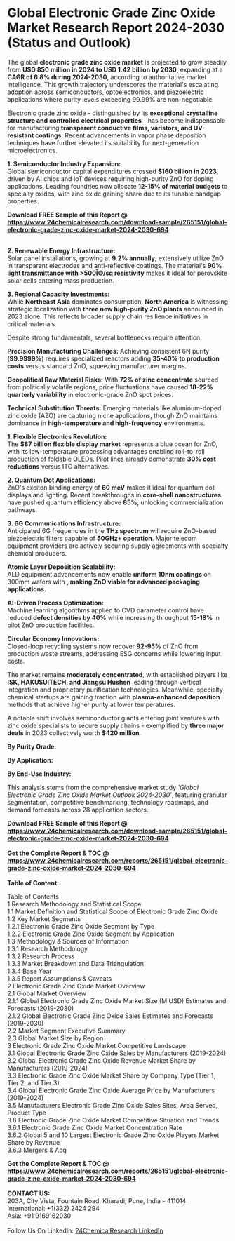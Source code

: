 <h1>Global Electronic Grade Zinc Oxide Market Research Report 2024-2030 (Status and Outlook)</h1><p>The global <strong>electronic grade zinc oxide market</strong> is projected to grow steadily from <strong>USD 850 million in 2024 to USD 1.42 billion by 2030</strong>, expanding at a <strong>CAGR of 6.8% during 2024-2030</strong>, according to authoritative market intelligence. This growth trajectory underscores the material's escalating adoption across semiconductors, optoelectronics, and piezoelectric applications where purity levels exceeding 99.99% are non-negotiable.</p><p>Electronic grade zinc oxide - distinguished by its <strong>exceptional crystalline structure and controlled electrical properties</strong> - has become indispensable for manufacturing <strong>transparent conductive films, varistors, and UV-resistant coatings</strong>. Recent advancements in vapor phase deposition techniques have further elevated its suitability for next-generation microelectronics.</p><p><strong>1. Semiconductor Industry Expansion:</strong><br>
Global semiconductor capital expenditures crossed <strong>$160 billion in 2023</strong>, driven by AI chips and IoT devices requiring high-purity ZnO for doping applications. Leading foundries now allocate <strong>12-15% of material budgets</strong> to specialty oxides, with zinc oxide gaining share due to its tunable bandgap properties.</p><div><b>Download FREE Sample of this Report @ 
            <a href="https://www.24chemicalresearch.com/download-sample/265151/global-electronic-grade-zinc-oxide-market-2024-2030-694">
            https://www.24chemicalresearch.com/download-sample/265151/global-electronic-grade-zinc-oxide-market-2024-2030-694</a></b></div><br><p><strong>2. Renewable Energy Infrastructure:</strong><br>
Solar panel installations, growing at <strong>9.2% annually</strong>, extensively utilize ZnO in transparent electrodes and anti-reflective coatings. The material's <strong>90% light transmittance with &gt;500Î©/sq resistivity</strong> makes it ideal for perovskite solar cells entering mass production.</p><p><strong>3. Regional Capacity Investments:</strong><br>
While <strong>Northeast Asia</strong> dominates consumption, <strong>North America</strong> is witnessing strategic localization with <strong>three new high-purity ZnO plants</strong> announced in 2023 alone. This reflects broader supply chain resilience initiatives in critical materials.</p><p>Despite strong fundamentals, several bottlenecks require attention:</p><p><strong>Precision Manufacturing Challenges:</strong> Achieving consistent 6N purity (<strong>99.9999%</strong>) requires specialized reactors adding <strong>35-40% to production costs</strong> versus standard ZnO, squeezing manufacturer margins.</p><p><strong>Geopolitical Raw Material Risks:</strong> With <strong>72% of zinc concentrate</strong> sourced from politically volatile regions, price fluctuations have caused <strong>18-22% quarterly variability</strong> in electronic-grade ZnO spot prices.</p><p><strong>Technical Substitution Threats:</strong> Emerging materials like aluminum-doped zinc oxide (AZO) are capturing niche applications, though ZnO maintains dominance in <strong>high-temperature and high-frequency</strong> environments.</p><p><strong>1. Flexible Electronics Revolution:</strong><br>
The <strong>$87 billion flexible display market</strong> represents a blue ocean for ZnO, with its low-temperature processing advantages enabling roll-to-roll production of foldable OLEDs. Pilot lines already demonstrate <strong>30% cost reductions</strong> versus ITO alternatives.</p><p><strong>2. Quantum Dot Applications:</strong><br>
ZnO's exciton binding energy of <strong>60 meV</strong> makes it ideal for quantum dot displays and lighting. Recent breakthroughs in <strong>core-shell nanostructures</strong> have pushed quantum efficiency above <strong>85%</strong>, unlocking commercialization pathways.</p><p><strong>3. 6G Communications Infrastructure:</strong><br>
Anticipated 6G frequencies in the <strong>THz spectrum</strong> will require ZnO-based piezoelectric filters capable of <strong>50GHz+ operation</strong>. Major telecom equipment providers are actively securing supply agreements with specialty chemical producers.</p><p><strong>Atomic Layer Deposition Scalability:</strong><br>
	ALD equipment advancements now enable <strong>uniform 10nm coatings</strong> on 300mm wafers with <strong>, making ZnO viable for advanced packaging applications.</strong></p><p><strong>AI-Driven Process Optimization:</strong><br>
	Machine learning algorithms applied to CVD parameter control have reduced <strong>defect densities by 40%</strong> while increasing throughput <strong>15-18%</strong> in pilot ZnO production facilities.</p><p><strong>Circular Economy Innovations:</strong><br>
	Closed-loop recycling systems now recover <strong>92-95%</strong> of ZnO from production waste streams, addressing ESG concerns while lowering input costs.</p><p>The market remains <strong>moderately concentrated</strong>, with established players like <strong>ISK, HAKUSUITECH, and Jiangsu Hushen</strong> leading through vertical integration and proprietary purification technologies. Meanwhile, specialty chemical startups are gaining traction with <strong>plasma-enhanced deposition</strong> methods that achieve higher purity at lower temperatures.</p><p>A notable shift involves semiconductor giants entering joint ventures with zinc oxide specialists to secure supply chains - exemplified by <strong>three major deals</strong> in 2023 collectively worth <strong>$420 million</strong>.</p><p><strong>By Purity Grade:</strong></p><p><strong>By Application:</strong></p><p><strong>By End-Use Industry:</strong></p><p>This analysis stems from the comprehensive market study <em>'Global Electronic Grade Zinc Oxide Market Outlook 2024-2030'</em>, featuring granular segmentation, competitive benchmarking, technology roadmaps, and demand forecasts across 28 application sectors.</p><div><b>Download FREE Sample of this Report @ 
            <a href="https://www.24chemicalresearch.com/download-sample/265151/global-electronic-grade-zinc-oxide-market-2024-2030-694">
            https://www.24chemicalresearch.com/download-sample/265151/global-electronic-grade-zinc-oxide-market-2024-2030-694</a></b></div><br><div><b>Get the Complete Report & TOC @ 
            <a href="https://www.24chemicalresearch.com/reports/265151/global-electronic-grade-zinc-oxide-market-2024-2030-694">
            https://www.24chemicalresearch.com/reports/265151/global-electronic-grade-zinc-oxide-market-2024-2030-694</a></b></div><br>
            <b>Table of Content:</b><p>Table of Contents<br />
1 Research Methodology and Statistical Scope<br />
1.1 Market Definition and Statistical Scope of Electronic Grade Zinc Oxide<br />
1.2 Key Market Segments<br />
1.2.1 Electronic Grade Zinc Oxide Segment by Type<br />
1.2.2 Electronic Grade Zinc Oxide Segment by Application<br />
1.3 Methodology & Sources of Information<br />
1.3.1 Research Methodology<br />
1.3.2 Research Process<br />
1.3.3 Market Breakdown and Data Triangulation<br />
1.3.4 Base Year<br />
1.3.5 Report Assumptions & Caveats<br />
2 Electronic Grade Zinc Oxide Market Overview<br />
2.1 Global Market Overview<br />
2.1.1 Global Electronic Grade Zinc Oxide Market Size (M USD) Estimates and Forecasts (2019-2030)<br />
2.1.2 Global Electronic Grade Zinc Oxide Sales Estimates and Forecasts (2019-2030)<br />
2.2 Market Segment Executive Summary<br />
2.3 Global Market Size by Region<br />
3 Electronic Grade Zinc Oxide Market Competitive Landscape<br />
3.1 Global Electronic Grade Zinc Oxide Sales by Manufacturers (2019-2024)<br />
3.2 Global Electronic Grade Zinc Oxide Revenue Market Share by Manufacturers (2019-2024)<br />
3.3 Electronic Grade Zinc Oxide Market Share by Company Type (Tier 1, Tier 2, and Tier 3)<br />
3.4 Global Electronic Grade Zinc Oxide Average Price by Manufacturers (2019-2024)<br />
3.5 Manufacturers Electronic Grade Zinc Oxide Sales Sites, Area Served, Product Type<br />
3.6 Electronic Grade Zinc Oxide Market Competitive Situation and Trends<br />
3.6.1 Electronic Grade Zinc Oxide Market Concentration Rate<br />
3.6.2 Global 5 and 10 Largest Electronic Grade Zinc Oxide Players Market Share by Revenue<br />
3.6.3 Mergers & Acq</p><div><b>Get the Complete Report & TOC @ 
            <a href="https://www.24chemicalresearch.com/reports/265151/global-electronic-grade-zinc-oxide-market-2024-2030-694">
            https://www.24chemicalresearch.com/reports/265151/global-electronic-grade-zinc-oxide-market-2024-2030-694</a></b></div><br><b>CONTACT US:</b><br>
            203A, City Vista, Fountain Road, Kharadi, Pune, India - 411014<br>
            International: +1(332) 2424 294<br>
            Asia: +91 9169162030 <br><br>
            Follow Us On LinkedIn: <a href="https://www.linkedin.com/company/24chemicalresearch/">24ChemicalResearch LinkedIn</a>